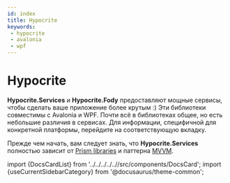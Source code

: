 ```yaml
---
id: index
title: Hypocrite
keywords:
 - hypocrite
 - avalonia
 - wpf
---
```


# Hypocrite
**Hypocrite.Services** и **Hypocrite.Fody** предоставляют мощные сервисы, чтобы сделать ваше приложение более крутым :)
Эти библиотеки совместимы с Avalonia и WPF. Почти всё в библиотеках общее, но есть небольшие различия в сервисах. Для информации, специфичной для конкретной платформы, перейдите на соответствующую вкладку.

Прежде чем начать, вам следует знать, что **Hypocrite.Services** полностью зависит от [Prism libraries](https://github.com/PrismLibrary/Prism) и паттерна [MVVM](https://learn.microsoft.com/en-us/dotnet/architecture/maui/mvvm).

import {DocsCardList} from '../../../../..//src/components/DocsCard';
import {useCurrentSidebarCategory} from '@docusaurus/theme-common';

<DocsCardList list={useCurrentSidebarCategory().items} />